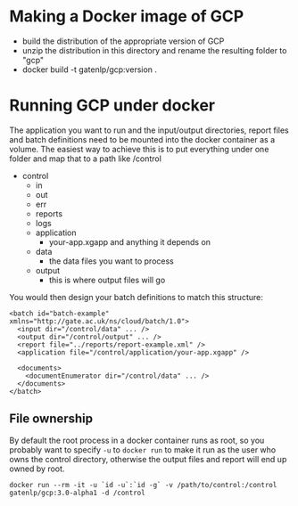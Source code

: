 # Making a Docker image of GCP

 - build the distribution of the appropriate version of GCP
 - unzip the distribution in this directory and rename the resulting folder to "gcp"
 - docker build -t gatenlp/gcp:version .

# Running GCP under docker

The application you want to run and the input/output directories, report files
and batch definitions need to be mounted into the docker container as a volume.
The easiest way to achieve this is to put everything under one folder and map
that to a path like /control

  - control
    - in
    - out
    - err
    - reports
    - logs
    - application
      - your-app.xgapp and anything it depends on
    - data
      - the data files you want to process
    - output
      - this is where output files will go

You would then design your batch definitions to match this structure:

    <batch id="batch-example" xmlns="http://gate.ac.uk/ns/cloud/batch/1.0">
      <input dir="/control/data" ... />
      <output dir="/control/output" ... />
      <report file="../reports/report-example.xml" />
      <application file="/control/application/your-app.xgapp" />
      
      <documents>
        <documentEnumerator dir="/control/data" ... />
      </documents>
    </batch>

## File ownership

By default the root process in a docker container runs as root, so you probably
want to specify `-u` to `docker run` to make it run as the user who owns the
control directory, otherwise the output files and report will end up owned by
root.

    docker run --rm -it -u `id -u`:`id -g` -v /path/to/control:/control gatenlp/gcp:3.0-alpha1 -d /control
